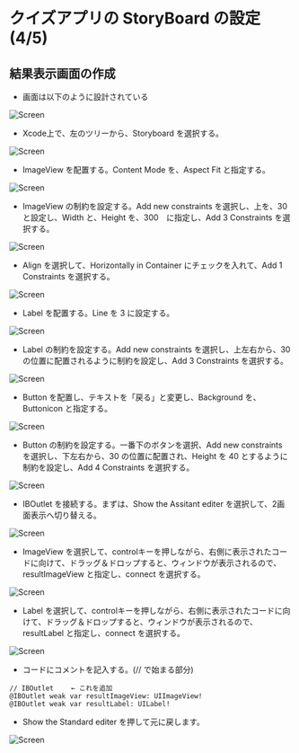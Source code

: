 # クイズアプリの StoryBoard の設定(4/5)

## 結果表示画面の作成

- 画面は以下のように設計されている

![Screen](../PNG/doc02-02-55.png)

- Xcode上で、左のツリーから、Storyboard を選択する。

![Screen](../PNG/doc01-01-05.png)

- ImageView を配置する。Content Mode を、Aspect Fit と指定する。

![Screen](../PNG/doc02-02-56.png)

- ImageView の制約を設定する。Add new constraints を選択し、上を、30 と設定し、Width と、Height を、300　に指定し、Add 3 Constraints を選択する。

![Screen](../PNG/doc02-02-57.png)

- Align を選択して、Horizontally in Container にチェックを入れて、Add 1 Constraints を選択する。

![Screen](../PNG/doc02-02-58.png)

- Label を配置する。Line を 3 に設定する。

![Screen](../PNG/doc02-02-59.png)

- Label の制約を設定する。Add new constraints を選択し、上左右から、30 の位置に配置されるように制約を設定し、Add 3 Constraints を選択する。

![Screen](../PNG/doc02-02-60.png)

- Button を配置し、テキストを「戻る」と変更し、Background を、Buttonicon と指定する。

![Screen](../PNG/doc02-02-61.png)

- Button の制約を設定する。一番下のボタンを選択、Add new constraints を選択し、下左右から、30 の位置に配置され、Height を 40 とするように制約を設定し、Add 4 Constraints を選択する。

![Screen](../PNG/doc02-02-62.png)

- IBOutlet を接続する。まずは、Show the Assitant editer を選択して、2画面表示へ切り替える。

![Screen](../PNG/doc02-02-43.png)

- ImageView を選択して、controlキーを押しながら、右側に表示されたコードに向けて、ドラッグ＆ドロップすると、ウィンドウが表示されるので、resultImageView と指定し、connect を選択する。

![Screen](../PNG/doc02-02-63.png)

- Label を選択して、controlキーを押しながら、右側に表示されたコードに向けて、ドラッグ＆ドロップすると、ウィンドウが表示されるので、resultLabel と指定し、connect を選択する。

![Screen](../PNG/doc02-02-64.png)

- コードにコメントを記入する。(// で始まる部分)

```
// IBOutlet 　　← これを追加
@IBOutlet weak var resultImageView: UIImageView!    
@IBOutlet weak var resultLabel: UILabel!
```

- Show the Standard editer を押して元に戻します。

![Screen](../PNG/doc02-02-54.png)

